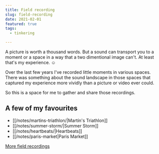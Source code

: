```yaml
---
title: Field recording
slug: field-recording
date: 2021-02-01
featured: true
tags:
  - tinkering

---
```


A picture is worth a thousand words. But a sound can transport you to a moment or a space in a way that a two dimentional image can't. At least that's my experience. ☺️

Over the last few years I've recorded little moments in various spaces. There was something about the sound landscape in those spaces that captured my experience more vividly than a picture or video ever could.

So this is a space for me to gather and share those recordings.

## A few of my favourites

* [[/notes/martins-triathlon/|Martín's Triathlon]]
* [[/notes/summer-storm/|Summer Storm]]
* [[/notes/heartbeats/|Heartbeats]]
* [[/notes/paris-market|Paris Market]]

[More field recordings](/tags/recordings)

